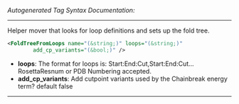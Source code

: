 <!-- THIS IS AN AUTOGENERATED FILE: Don't edit it directly, instead change the schema definition in the code itself. -->

_Autogenerated Tag Syntax Documentation:_

---
Helper mover that looks for loop definitions and sets up the fold tree.

```xml
<FoldTreeFromLoops name="(&string;)" loops="(&string;)"
        add_cp_variants="(&bool;)" />
```

-   **loops**: The format for loops is: Start:End:Cut,Start:End:Cut... RosettaResnum or PDB Numbering accepted.
-   **add_cp_variants**: Add cutpoint variants used by the Chainbreak energy term? default false

---

